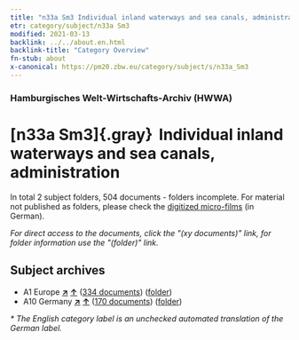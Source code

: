 ```yaml
---
title: "n33a Sm3 Individual inland waterways and sea canals, administration"
etr: category/subject/n33a Sm3
modified: 2021-03-13
backlink: ../../about.en.html
backlink-title: "Category Overview"
fn-stub: about
x-canonical: https://pm20.zbw.eu/category/subject/s/n33a_Sm3
---
```


### Hamburgisches Welt-Wirtschafts-Archiv (HWWA)
# [n33a Sm3]{.gray}&#8201; Individual inland waterways and sea canals, administration&#160; 





In total 2 subject folders, 504 documents - folders incomplete.
For material not published as folders, please check the [digitized micro-films](/film/h1_sh.de.html) (in German).

_For direct access to the documents, click the "(xy documents)" link, for folder information use the "(folder)" link._

## Subject archives


- A1 Europe [**&nearr;**](../../../geo/i/140892/about.en.html "Europe (all folders)") [**&uarr;**](../../../geo/about.en.html#A1 "Country category system") (<a href="https://pm20.zbw.eu/dfgview/sh/140892,145654" title="about: Europe : Individual inland waterways and sea canals, administration" target="_blank">334 documents</a>) ([folder](../../../../folder/sh/1408xx/140892/1456xx/145654/about.en.html))
- A10 Germany [**&nearr;**](../../../geo/i/126128/about.en.html "Germany (all folders)") [**&uarr;**](../../../geo/about.en.html#A10 "Country category system") (<a href="https://pm20.zbw.eu/dfgview/sh/126128,145654" title="about: Germany : Individual inland waterways and sea canals, administration" target="_blank">170 documents</a>) ([folder](../../../../folder/sh/1261xx/126128/1456xx/145654/about.en.html))


_* The English category label is an unchecked automated translation of the German label._


